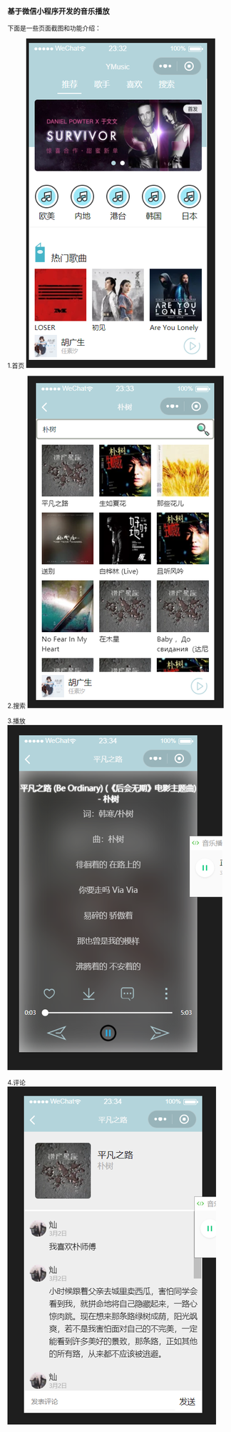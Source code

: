 ### 基于微信小程序开发的音乐播放

下面是一些页面截图和功能介绍：

1.首页
![](https://github.com/CAN1177/YMusic/blob/master/screenshots/首页.png)

2.搜索
![](https://github.com/CAN1177/YMusic/blob/master/screenshots/%E6%90%9C%E7%B4%A2.png)

3.播放
![](https://github.com/CAN1177/YMusic/blob/master/screenshots/播放.png)

4.评论
![](https://github.com/CAN1177/YMusic/blob/master/screenshots/评论.png)
